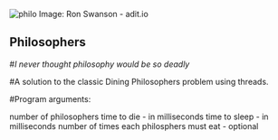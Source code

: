 
![philo](https://github.com/smclacke/philosophers/assets/115113929/96a85698-d110-4462-b748-6dc66f3094e2)
Image: Ron Swanson - adit.io


## Philosophers
#*I never thought philosophy would be so deadly*


#A solution to the classic Dining Philosophers problem using threads.

#Program arguments:

  number of philosophers
  time to die - in milliseconds
  time to sleep - in milliseconds
  number of times each philosphers must eat - optional

  
